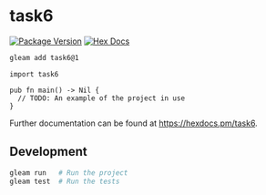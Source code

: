 # task6

[![Package Version](https://img.shields.io/hexpm/v/task6)](https://hex.pm/packages/task6)
[![Hex Docs](https://img.shields.io/badge/hex-docs-ffaff3)](https://hexdocs.pm/task6/)

```sh
gleam add task6@1
```
```gleam
import task6

pub fn main() -> Nil {
  // TODO: An example of the project in use
}
```

Further documentation can be found at <https://hexdocs.pm/task6>.

## Development

```sh
gleam run   # Run the project
gleam test  # Run the tests
```
